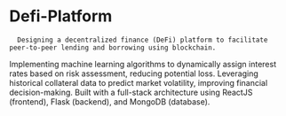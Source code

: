 # Defi-Platform
      Designing a decentralized finance (DeFi) platform to facilitate peer-to-peer lending and borrowing using blockchain.

Implementing machine learning algorithms to dynamically assign interest rates based on risk assessment, reducing potential loss.
Leveraging historical collateral data to predict market volatility, improving financial decision-making.
Built with a full-stack architecture using ReactJS (frontend), Flask (backend), and MongoDB (database).

